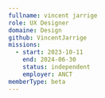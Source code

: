 ```yaml
---
fullname: vincent jarrige
role: UX Designer
domaine: Design
github: VincentJarrige
missions:
  - start: 2023-10-11
    end: 2024-06-30
    status: independent
    employer: ANCT
memberType: beta
---
```


